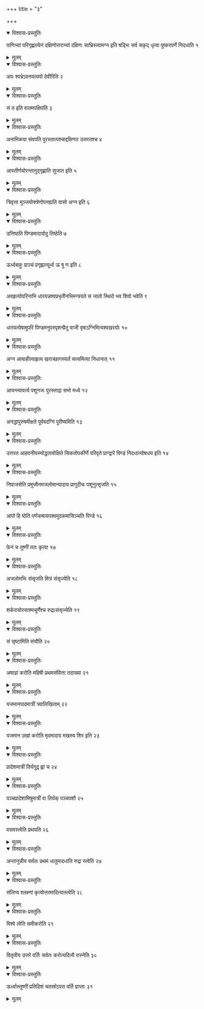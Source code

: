 +++
title = "३"

+++


<details open><summary>विश्वास-प्रस्तुतिः</summary>

पाणिभ्यां परिगृह्णात्येनं दक्षिणोत्तराभ्यां दक्षिणः साभ्रिस्त्वामग्न इति षड्भिः सर्व सकृद् धृत्वा पुष्करपर्णे निदधाति १
</details>

<details><summary>मूलम्</summary>

पाणिभ्यां परिगृह्णात्येनं दक्षिणोत्तराभ्यां दक्षिणः साभ्रिस्त्वामग्न इति षड्भिः सर्व सकृद् धृत्वा पुष्करपर्णे निदधाति १
</details>


<details open><summary>विश्वास-प्रस्तुतिः</summary>

अपः श्वभ्रेऽवनयत्यपो देवीरिति २
</details>

<details><summary>मूलम्</summary>

अपः श्वभ्रेऽवनयत्यपो देवीरिति २
</details>


<details open><summary>विश्वास-प्रस्तुतिः</summary>

सं त इति वातमपक्षिपति ३
</details>

<details><summary>मूलम्</summary>

सं त इति वातमपक्षिपति ३
</details>


<details open><summary>विश्वास-प्रस्तुतिः</summary>

अनामिकया संवपति पुरस्तात्पश्चाद्दक्षिणत उत्तरतश्च ४
</details>

<details><summary>मूलम्</summary>

अनामिकया संवपति पुरस्तात्पश्चाद्दक्षिणत उत्तरतश्च ४
</details>


<details open><summary>विश्वास-प्रस्तुतिः</summary>

आस्तीर्णयोरन्तानुद्गृह्णाति सुजात इति ५
</details>

<details><summary>मूलम्</summary>

आस्तीर्णयोरन्तानुद्गृह्णाति सुजात इति ५
</details>


<details open><summary>विश्वास-प्रस्तुतिः</summary>

त्रिवृत्ता मुञ्जयोक्त्रेणोपनह्यति वासो अग्न इति ६
</details>

<details><summary>मूलम्</summary>

त्रिवृत्ता मुञ्जयोक्त्रेणोपनह्यति वासो अग्न इति ६
</details>


<details open><summary>विश्वास-प्रस्तुतिः</summary>

उत्तिष्ठति पिण्डमादायोदु तिष्ठेति ७
</details>

<details><summary>मूलम्</summary>

उत्तिष्ठति पिण्डमादायोदु तिष्ठेति ७
</details>


<details open><summary>विश्वास-प्रस्तुतिः</summary>

ऊर्ध्वबाहुः प्राञ्चं प्रगृह्णात्यूर्ध्व ऊ षु ण इति ८
</details>

<details><summary>मूलम्</summary>

ऊर्ध्वबाहुः प्राञ्चं प्रगृह्णात्यूर्ध्व ऊ षु ण इति ८
</details>


<details open><summary>विश्वास-प्रस्तुतिः</summary>

अवहृत्योपरिनाभि धारयन्नश्वप्रभृतीनभिमन्त्रयते स जातो स्थिरो भव शिवो भवेति ९
</details>

<details><summary>मूलम्</summary>

अवहृत्योपरिनाभि धारयन्नश्वप्रभृतीनभिमन्त्रयते स जातो स्थिरो भव शिवो भवेति ९
</details>


<details open><summary>विश्वास-प्रस्तुतिः</summary>

धारयत्येषामुपरि पिण्डमनुपस्पृशन्प्रैतु वाजी वृषाऽग्निमित्यश्वखरयोः १०
</details>

<details><summary>मूलम्</summary>

धारयत्येषामुपरि पिण्डमनुपस्पृशन्प्रैतु वाजी वृषाऽग्निमित्यश्वखरयोः १०
</details>


<details open><summary>विश्वास-प्रस्तुतिः</summary>

अग्न आयाहीत्याहृत्य खराच्छागस्यर्तं सत्यमित्या निधानात् ११
</details>

<details><summary>मूलम्</summary>

अग्न आयाहीत्याहृत्य खराच्छागस्यर्तं सत्यमित्या निधानात् ११
</details>


<details open><summary>विश्वास-प्रस्तुतिः</summary>

आयन्त्यावर्त्य पशूनजः पुरस्ताद्रा सभो मध्ये १२
</details>

<details><summary>मूलम्</summary>

आयन्त्यावर्त्य पशूनजः पुरस्ताद्रा सभो मध्ये १२
</details>


<details open><summary>विश्वास-प्रस्तुतिः</summary>

अनद्धापुरुषमीक्षते पूर्ववदग्निं पुरीष्यमिति १३
</details>

<details><summary>मूलम्</summary>

अनद्धापुरुषमीक्षते पूर्ववदग्निं पुरीष्यमिति १३
</details>


<details open><summary>विश्वास-प्रस्तुतिः</summary>

उत्तरत आहवनीयस्योद्धतावोक्षिते सिकतोपकीर्णे परिवृते प्राग्द्वारे पिण्डं निदधात्योषधय इति १४
</details>

<details><summary>मूलम्</summary>

उत्तरत आहवनीयस्योद्धतावोक्षिते सिकतोपकीर्णे परिवृते प्राग्द्वारे पिण्डं निदधात्योषधय इति १४
</details>


<details open><summary>विश्वास-प्रस्तुतिः</summary>

निपाजसेति प्रमुच्यैनमजलोमान्यादाय प्रागुदीचः पशूनुत्सृजति १५
</details>

<details><summary>मूलम्</summary>

निपाजसेति प्रमुच्यैनमजलोमान्यादाय प्रागुदीचः पशूनुत्सृजति १५
</details>


<details open><summary>विश्वास-प्रस्तुतिः</summary>

आपो हि ष्ठेति पर्णकषायपक्वमुदकमासिञ्चति पिण्डे १६
</details>

<details><summary>मूलम्</summary>

आपो हि ष्ठेति पर्णकषायपक्वमुदकमासिञ्चति पिण्डे १६
</details>


<details open><summary>विश्वास-प्रस्तुतिः</summary>

फेनं च तूष्णीं ततः कृत्वा १७
</details>

<details><summary>मूलम्</summary>

फेनं च तूष्णीं ततः कृत्वा १७
</details>


<details open><summary>विश्वास-प्रस्तुतिः</summary>

अजलोमभिः संसृजति मित्रं संसृज्येति १८
</details>

<details><summary>मूलम्</summary>

अजलोमभिः संसृजति मित्रं संसृज्येति १८
</details>


<details open><summary>विश्वास-प्रस्तुतिः</summary>

शर्करायोरसाश्मचूर्णैश्च रुद्राःसंसृज्येति १९
</details>

<details><summary>मूलम्</summary>

शर्करायोरसाश्मचूर्णैश्च रुद्राःसंसृज्येति १९
</details>


<details open><summary>विश्वास-प्रस्तुतिः</summary>

सं सृष्टामिति संयौति २०
</details>

<details><summary>मूलम्</summary>

सं सृष्टामिति संयौति २०
</details>


<details open><summary>विश्वास-प्रस्तुतिः</summary>

अषाढां करोति महिषी प्रथमसंवित्ता तदाख्या २१
</details>

<details><summary>मूलम्</summary>

अषाढां करोति महिषी प्रथमसंवित्ता तदाख्या २१
</details>


<details open><summary>विश्वास-प्रस्तुतिः</summary>

यजमानपादमात्रीं त्र्यालिखिताम् २२
</details>

<details><summary>मूलम्</summary>

यजमानपादमात्रीं त्र्यालिखिताम् २२
</details>


<details open><summary>विश्वास-प्रस्तुतिः</summary>

यजमान उखां करोति मृदमादाय मखस्य शिर इति २३
</details>

<details><summary>मूलम्</summary>

यजमान उखां करोति मृदमादाय मखस्य शिर इति २३
</details>


<details open><summary>विश्वास-प्रस्तुतिः</summary>

प्रादेशमात्रीं तिर्यगूद्र् ह्वां च २४
</details>

<details><summary>मूलम्</summary>

प्रादेशमात्रीं तिर्यगूद्र् ह्वां च २४
</details>


<details open><summary>विश्वास-प्रस्तुतिः</summary>

पञ्चप्रादेशामिषुमात्रीं वा तिर्यक् पञ्चपशौ २५
</details>

<details><summary>मूलम्</summary>

पञ्चप्रादेशामिषुमात्रीं वा तिर्यक् पञ्चपशौ २५
</details>


<details open><summary>विश्वास-प्रस्तुतिः</summary>

वसवस्त्वेति प्रथयति २६
</details>

<details><summary>मूलम्</summary>

वसवस्त्वेति प्रथयति २६
</details>


<details open><summary>विश्वास-प्रस्तुतिः</summary>

अन्तानुन्नीय सर्वतः प्रथमं धातुमादधाति रुद्रा स्त्वेति २७
</details>

<details><summary>मूलम्</summary>

अन्तानुन्नीय सर्वतः प्रथमं धातुमादधाति रुद्रा स्त्वेति २७
</details>


<details open><summary>विश्वास-प्रस्तुतिः</summary>

संलिप्य श्लक्ष्णां कृत्वोत्तरमादित्यास्त्वेति २८
</details>

<details><summary>मूलम्</summary>

संलिप्य श्लक्ष्णां कृत्वोत्तरमादित्यास्त्वेति २८
</details>


<details open><summary>विश्वास-प्रस्तुतिः</summary>

विश्वे त्वेति समीकरोति २९
</details>

<details><summary>मूलम्</summary>

विश्वे त्वेति समीकरोति २९
</details>


<details open><summary>विश्वास-प्रस्तुतिः</summary>

वितृतीय उत्तरे वर्तिः सर्वतः करोत्यदित्यै रास्नेति ३०
</details>

<details><summary>मूलम्</summary>

वितृतीय उत्तरे वर्तिः सर्वतः करोत्यदित्यै रास्नेति ३०
</details>


<details open><summary>विश्वास-प्रस्तुतिः</summary>

ऊर्ध्वास्तूष्णीं प्रतिदिशं चतस्रोऽपरा वर्ति प्राप्ताः ३१
</details>

<details><summary>मूलम्</summary>

ऊर्ध्वास्तूष्णीं प्रतिदिशं चतस्रोऽपरा वर्ति प्राप्ताः ३१
</details>
